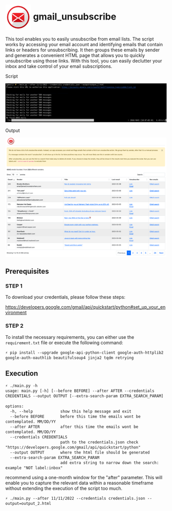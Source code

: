

# <img src="https://raw.githubusercontent.com/luarmr/gmail_unsubscribe/main/assets/logo.png"  width="80" style="vertical-align:middle" alt="" /> gmail_unsubscribe


This tool enables you to easily unsubscribe from email lists. The script works by accessing your email account and identifying emails that contain links or headers for unsubscribing. It then groups these emails by sender and generates a convenient HTML page that allows you to quickly unsubscribe using those links. With this tool, you can easily declutter your inbox and take control of your email subscriptions.

Script

![An example of how to execute the main script](https://github.com/luarmr/gmail_unsubscribe/blob/main/assets/command_line.png?raw=true)


Output

![example of the output that you can expect from the main script](https://github.com/luarmr/gmail_unsubscribe/blob/main/assets/output.png?raw=true)

## Prerequisites

### STEP 1

To download your credentials, please follow these steps:

https://developers.google.com/gmail/api/quickstart/python#set_up_your_environment

### STEP 2
To install the necessary requirements, you can either use the `requirement.txt` file or execute the following command:




```
⚡ pip install --upgrade google-api-python-client google-auth-httplib2 google-auth-oauthlib beautifulsoup4 jinja2 tqdm retrying
```

## Execution

```
⚡ ./main.py -h
usage: main.py [-h] [--before BEFORE] --after AFTER --credentials CREDENTIALS --output OUTPUT [--extra-search-param EXTRA_SEARCH_PARAM]

options:
  -h, --help            show this help message and exit
  --before BEFORE       before this time the emails wont be contemplated. MM/DD/YY
  --after AFTER         after this time the emails wont be contemplated. MM/DD/YY
  --credentials CREDENTIALS
                        path to the credentials.json check "https://developers.google.com/gmail/api/quickstart/python"
  --output OUTPUT       where the html file should be generated
  --extra-search-param EXTRA_SEARCH_PARAM
                        add extra string to narrow down the search: example "NOT label:inbox"
```

recommend using a one-month window for the "after" parameter. This will enable you to capture the relevant data within a reasonable timeframe without extending the execution of the script too much.

```
⚡ ./main.py --after 11/11/2022 --credentials credentials.json --output=output_2.html
```


